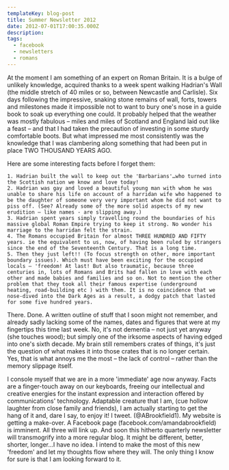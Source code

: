 ```yaml
---
templateKey: blog-post
title: Summer Newsletter 2012
date: 2012-07-01T17:00:35.000Z
description: 
tags: 
  - facebook
  - newsletters
  - romans
---
```


At the moment I am something of an expert on Roman Britain. It is a bulge of unlikely knowledge, acquired thanks to a week spent walking Hadrian's Wall (the middle stretch of 40 miles or so, between Newcastle and Carlisle). Six days following the impressive, snaking stone remains of wall, forts, towers and milestones made it impossible not to want to bury one's nose in a guide book to soak up everything one could. It probably helped that the weather was mostly fabulous – miles and miles of Scotland and England laid out like a feast – and that I had taken the precaution of investing in some sturdy comfortable boots. But what impressed me most consistently was the knowledge that I was clambering along something that had been put in place TWO THOUSAND YEARS AGO.
<!--more-->

Here are some interesting facts before I forget them:

	1. Hadrian built the wall to keep out the 'Barbarians'…who turned into the Scottish nation we know and love today!
	2. Hadrian was gay and loved a beautiful young man with whom he was unable to share his life on account of a harridan wife who happened to be the daughter of someone very very important whom he did not want to piss off. (See? Already some of the more solid aspects of my new erudition – like names - are slipping away.)
	3. Hadrian spent years simply travelling round the boundaries of his massive global Roman Empire trying to keep it strong. No wonder his marriage to the harridan felt the strain.
	4. The Romans occupied Britain for almost THREE HUNDRED AND FIFTY years. ie the equivalent to us, now, of having been ruled by strangers since the end of the Seventeenth Century. That is a long time.
	5. Then they just left!! (To focus strength on other, more important boundary issues). Which must have been exciting for the occupied locals – 'freedom! At last! But also traumatic, because three centuries in, lots of Romans and Brits had fallen in love with each other and made babies and families and so on. Not to mention the other problem that they took all their famous expertise (underground heating, road-building etc ) with them. It is no coincidence that we nose-dived into the Dark Ages as a result, a dodgy patch that lasted for some five hundred years.

There. Done. A written outline of stuff that I soon might not remember, and already sadly lacking some of the names, dates and figures that were at my fingertips this time last week. No, it's not dementia – not just yet anyway (she touches wood); but simply one of the irksome aspects of having edged into one's sixth decade. My brain still remembers crates of things, it's just the question of what makes it into those crates that is no longer certain. Yes, that is what annoys me the most – the lack of control – rather than the memory slippage itself.

I console myself that we are in a more 'immediate' age now anyway. Facts are a finger-touch away on our keyboards, freeing our intellectual and creative energies for the instant expression and interaction offered by communications' technology. Adaptable creature that I am, (cue hollow laughter from close family and friends), I am actually starting to get the hang of it and, dare I say, to enjoy it! I tweet. (@ABrookfield1). My website is getting a make-over. A Facebook page (facebook.com/amandabrookfield) is imminent. All three will link up. And soon this hitherto quarterly newsletter will transmogrify into a more regular blog. It might be different, better, shorter, longer…I have no idea. I intend to make the most of this new 'freedom' and let my thoughts flow where they will. The only thing I know for sure is that I am looking forward to it.
